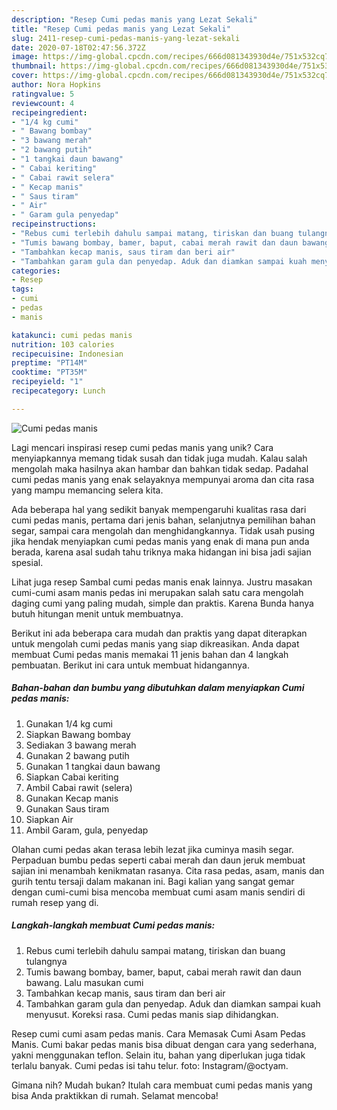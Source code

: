 ```yaml
---
description: "Resep Cumi pedas manis yang Lezat Sekali"
title: "Resep Cumi pedas manis yang Lezat Sekali"
slug: 2411-resep-cumi-pedas-manis-yang-lezat-sekali
date: 2020-07-18T02:47:56.372Z
image: https://img-global.cpcdn.com/recipes/666d081343930d4e/751x532cq70/cumi-pedas-manis-foto-resep-utama.jpg
thumbnail: https://img-global.cpcdn.com/recipes/666d081343930d4e/751x532cq70/cumi-pedas-manis-foto-resep-utama.jpg
cover: https://img-global.cpcdn.com/recipes/666d081343930d4e/751x532cq70/cumi-pedas-manis-foto-resep-utama.jpg
author: Nora Hopkins
ratingvalue: 5
reviewcount: 4
recipeingredient:
- "1/4 kg cumi"
- " Bawang bombay"
- "3 bawang merah"
- "2 bawang putih"
- "1 tangkai daun bawang"
- " Cabai keriting"
- " Cabai rawit selera"
- " Kecap manis"
- " Saus tiram"
- " Air"
- " Garam gula penyedap"
recipeinstructions:
- "Rebus cumi terlebih dahulu sampai matang, tiriskan dan buang tulangnya"
- "Tumis bawang bombay, bamer, baput, cabai merah rawit dan daun bawang. Lalu masukan cumi"
- "Tambahkan kecap manis, saus tiram dan beri air"
- "Tambahkan garam gula dan penyedap. Aduk dan diamkan sampai kuah menyusut. Koreksi rasa. Cumi pedas manis siap dihidangkan."
categories:
- Resep
tags:
- cumi
- pedas
- manis

katakunci: cumi pedas manis 
nutrition: 103 calories
recipecuisine: Indonesian
preptime: "PT14M"
cooktime: "PT35M"
recipeyield: "1"
recipecategory: Lunch

---
```



![Cumi pedas manis](https://img-global.cpcdn.com/recipes/666d081343930d4e/751x532cq70/cumi-pedas-manis-foto-resep-utama.jpg)

Lagi mencari inspirasi resep cumi pedas manis yang unik? Cara menyiapkannya memang tidak susah dan tidak juga mudah. Kalau salah mengolah maka hasilnya akan hambar dan bahkan tidak sedap. Padahal cumi pedas manis yang enak selayaknya mempunyai aroma dan cita rasa yang mampu memancing selera kita.

Ada beberapa hal yang sedikit banyak mempengaruhi kualitas rasa dari cumi pedas manis, pertama dari jenis bahan, selanjutnya pemilihan bahan segar, sampai cara mengolah dan menghidangkannya. Tidak usah pusing jika hendak menyiapkan cumi pedas manis yang enak di mana pun anda berada, karena asal sudah tahu triknya maka hidangan ini bisa jadi sajian spesial.

Lihat juga resep Sambal cumi pedas manis enak lainnya. Justru masakan cumi-cumi asam manis pedas ini merupakan salah satu cara mengolah daging cumi yang paling mudah, simple dan praktis. Karena Bunda hanya butuh hitungan menit untuk membuatnya.


Berikut ini ada beberapa cara mudah dan praktis yang dapat diterapkan untuk mengolah cumi pedas manis yang siap dikreasikan. Anda dapat membuat Cumi pedas manis memakai 11 jenis bahan dan 4 langkah pembuatan. Berikut ini cara untuk membuat hidangannya.

<!--inarticleads1-->

##### Bahan-bahan dan bumbu yang dibutuhkan dalam menyiapkan Cumi pedas manis:

1. Gunakan 1/4 kg cumi
1. Siapkan  Bawang bombay
1. Sediakan 3 bawang merah
1. Gunakan 2 bawang putih
1. Gunakan 1 tangkai daun bawang
1. Siapkan  Cabai keriting
1. Ambil  Cabai rawit (selera)
1. Gunakan  Kecap manis
1. Gunakan  Saus tiram
1. Siapkan  Air
1. Ambil  Garam, gula, penyedap


Olahan cumi pedas akan terasa lebih lezat jika cuminya masih segar. Perpaduan bumbu pedas seperti cabai merah dan daun jeruk membuat sajian ini menambah kenikmatan rasanya. Cita rasa pedas, asam, manis dan gurih tentu tersaji dalam makanan ini. Bagi kalian yang sangat gemar dengan cumi-cumi bisa mencoba membuat cumi asam manis sendiri di rumah resep yang di. 

<!--inarticleads2-->

##### Langkah-langkah membuat Cumi pedas manis:

1. Rebus cumi terlebih dahulu sampai matang, tiriskan dan buang tulangnya
1. Tumis bawang bombay, bamer, baput, cabai merah rawit dan daun bawang. Lalu masukan cumi
1. Tambahkan kecap manis, saus tiram dan beri air
1. Tambahkan garam gula dan penyedap. Aduk dan diamkan sampai kuah menyusut. Koreksi rasa. Cumi pedas manis siap dihidangkan.


Resep cumi cumi asam pedas manis. Cara Memasak Cumi Asam Pedas Manis. Cumi bakar pedas manis bisa dibuat dengan cara yang sederhana, yakni menggunakan teflon. Selain itu, bahan yang diperlukan juga tidak terlalu banyak. Cumi pedas isi tahu telur. foto: Instagram/@octyam. 

Gimana nih? Mudah bukan? Itulah cara membuat cumi pedas manis yang bisa Anda praktikkan di rumah. Selamat mencoba!

